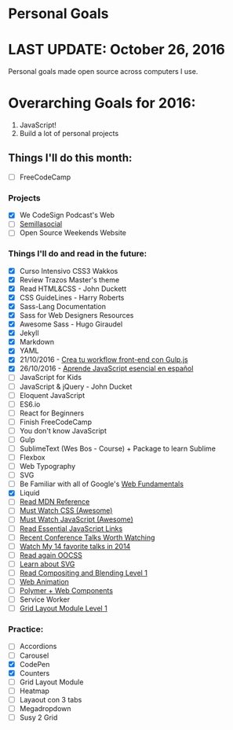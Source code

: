# Personal Goals

# LAST UPDATE: October 26, 2016

Personal goals made open source across computers I use.

# Overarching Goals for 2016:
1. JavaScript!
2. Build a lot of personal projects

## Things I'll do this month:

- [ ] FreeCodeCamp

### Projects

- [X] We CodeSign Podcast's Web
- [ ] [Semillasocial](https://www.semillasocial.org)
- [ ] Open Source Weekends Website

### Things I'll do and read in the future:

- [X] Curso Intensivo CSS3 Wakkos
- [X] Review Trazos Master's theme
- [X] Read HTML&CSS - John Duckett
- [X] CSS GuideLines - Harry Roberts
- [X] Sass-Lang Documentation
- [X] Sass for Web Designers Resources
- [X] Awesome Sass - Hugo Giraudel
- [X] Jekyll
- [X] Markdown
- [X] YAML
- [X] 21/10/2016 - [Crea tu workflow front-end con Gulp.js](https://www.youtube.com/watch?v=gsxSoPjz0XY&list=PLM-Y_YQmMEqBscmoT5y_W91oUnr_D4ulf)
- [X] 26/10/2016 - [Aprende JavaScript esencial en español](https://www.youtube.com/watch?v=FFPGrnr82oE&list=PLM-Y_YQmMEqAedHjvY3_v7EfGfFCHXYHv)
- [ ] JavaScript for Kids
- [ ] JavaScript & jQuery - John Ducket
- [ ] Eloquent JavaScript
- [ ] ES6.io
- [ ] React for Beginners
- [ ] Finish FreeCodeCamp
- [ ] You don't know JavaScript
- [ ] Gulp
- [ ] SublimeText (Wes Bos - Course) + Package to learn Sublime
- [ ] Flexbox
- [ ] Web Typography
- [ ] SVG
- [ ] Be Familiar with all of Google's [Web Fundamentals](https://developers.google.com/web/fundamentals)
- [X] Liquid
- [ ] [Read MDN Reference](https://developer.mozilla.org)
- [ ] [Must Watch CSS (Awesome)](https://github.com/AllThingsSmitty/must-watch-css)
- [ ] [Must Watch JavaScript (Awesome)](https://github.com/AllThingsSmitty/must-watch-javascript)
- [ ] [Read Essential JavaScript Links](https://github.com/ericelliott/essential-javascript-links)
- [ ] [Recent Conference Talks Worth Watching](https://css-tricks.com/recent-conference-talks-worth-watching/)
- [ ] [Watch My 14 favorite talks in 2014](https://www.youtube.com/playlist?list=PLukmoz92KRt47Ov08yjXpIokDjXJjrmEG)
- [ ] [Read again OOCSS](https://github.com/stubbornella/oocss/tree/master/oocss)
- [ ] [Learn about SVG](https://github.com/willianjusten/awesome-svg)
- [ ] [Read Compositing and Blending Level 1](https://www.w3.org/TR/compositing-1)
- [ ] [Web Animation](https://www.w3.org/TR/web-animations)
- [ ] [Polymer + Web Components](https://www.polymer-project.org/1.0)
- [ ] Service Worker
- [ ] [Grid Layout Module Level 1](https://www.w3.org/TR/css-grid-1)

### Practice:

- [ ] Accordions
- [ ] Carousel
- [X] CodePen
- [X] Counters
- [ ] Grid Layout Module
- [ ] Heatmap
- [ ] Layaout con 3 tabs
- [ ] Megadropdown
- [ ] Susy 2 Grid